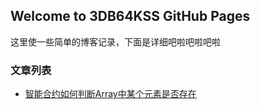 ## Welcome to 3DB64KSS GitHub Pages

这里使一些简单的博客记录，下面是详细吧啦吧啦吧啦

### 文章列表

- [智能合约如何判断Array中某个元素是否存在](https://github.com/a186r/3db64kss/blob/master/array-contains-element.md)
